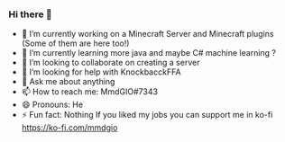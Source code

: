 ### Hi there 👋



- 🔭 I’m currently working on a Minecraft Server and Minecraft plugins (Some of them are here too!)
- 🌱 I’m currently learning more java and maybe C# machine learning ?
- 👯 I’m looking to collaborate on creating a server
- 🤔 I’m looking for help with KnockbacckFFA
- 💬 Ask me about anything
- 📫 How to reach me: MmdGIO#7343
- 😄 Pronouns: He
- ⚡ Fun fact: Nothing
If you liked my jobs you can support me in ko-fi
https://ko-fi.com/mmdgio

